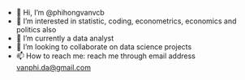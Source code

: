 - 👋 Hi, I’m @phihongvanvcb
- 👀 I’m interested in statistic, coding, econometrics, economics and politics also
- 🌱 I’m currently a data analyst
- 💞️ I’m looking to collaborate on data science projects
- 📫 How to reach me: reach me through email address vanphi.da@gmail.com

<!---
phihongvanvcb/phihongvanvcb is a ✨ special ✨ repository because its `README.md` (this file) appears on your GitHub profile.
You can click the Preview link to take a look at your changes.
--->
